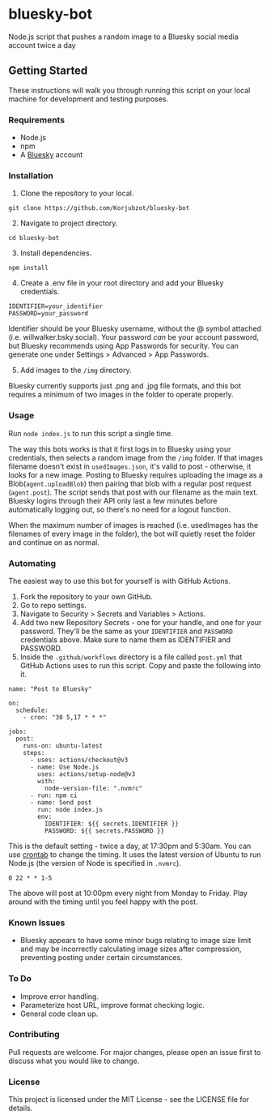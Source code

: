 # bluesky-bot
Node.js script that pushes a random image to a Bluesky social media account twice a day

## Getting Started

These instructions will walk you through running this script on your local machine for development and testing purposes.

### Requirements

- Node.js
- npm
- A [Bluesky](https://bsky.app/) account

### Installation

1. Clone the repository to your local.
```
git clone https://github.com/Korjubzot/bluesky-bot
```
2. Navigate to project directory.
```
cd bluesky-bot
```
3. Install dependencies.
```
npm install
```
4. Create a .env file in your root directory and add your Bluesky credentials.
```
IDENTIFIER=your_identifier
PASSWORD=your_password
```
Identifier should be your Bluesky username, without the @ symbol attached (i.e. willwalker.bsky.social). Your password _can_ be your account password, but Bluesky recommends using App Passwords for security. You can generate one under Settings > Advanced > App Passwords.

5. Add images to the ```/img``` directory.

Bluesky currently supports just .png and .jpg file formats, and this bot requires a minimum of two images in the folder to operate properly.

### Usage

Run ```node index.js``` to run this script a single time. 

The way this bots works is that it first logs in to Bluesky using your credentials, then selects a random image from the ```/img``` folder. If that images filename doesn't exist in ```usedImages.json```, it's valid to post - otherwise, it looks for a new image. 
Posting to Bluesky requires uploading the image as a Blob(```agent.uploadBlob```) then pairing that blob with a regular post request (```agent.post```). The script sends that post with our filename as the main text. Bluesky logins through their API only last a few minutes before automatically logging out, so there's no need for a logout function.

When the maximum number of images is reached (i.e. usedImages has the filenames of every image in the folder), the bot will quietly reset the folder and continue on as normal.

### Automating

The easiest way to use this bot for yourself is with GitHub Actions.

1. Fork the repository to your own GitHub.
2. Go to repo settings.
3. Navigate to Security > Secrets and Variables > Actions.
4. Add two new Repository Secrets - one for your handle, and one for your password. They'll be the same as your ```IDENTIFIER``` and ```PASSWORD``` credentials above. Make sure to name them as IDENTIFIER and PASSWORD.
5. Inside the ```.github/workflows``` directory is a file called ```post.yml``` that GitHub Actions uses to run this script. Copy and paste the following into it.
```
name: "Post to Bluesky"

on:
  schedule: 
    - cron: "30 5,17 * * *"

jobs:
  post:
    runs-on: ubuntu-latest
    steps:
      - uses: actions/checkout@v3
      - name: Use Node.js
        uses: actions/setup-node@v3
        with:
          node-version-file: ".nvmrc"
      - run: npm ci
      - name: Send post
        run: node index.js
        env:
          IDENTIFIER: ${{ secrets.IDENTIFIER }}
          PASSWORD: ${{ secrets.PASSWORD }}
```
This is the default setting - twice a day, at 17:30pm and 5:30am. You can use [crontab](https://crontab.guru/) to change the timing. It uses the latest version of Ubuntu to run Node.js (the version of Node is specified in ```.nvmrc```).

```
0 22 * * 1-5
```
The above will post at 10:00pm every night from Monday to Friday. Play around with the timing until you feel happy with the post.

### Known Issues

- Bluesky appears to have some minor bugs relating to image size limit and may be incorrectly calculating image sizes after compression, preventing posting under certain circumstances.

### To Do

- Improve error handling.
- Parameterize host URL, improve format checking logic.
- General code clean up.

### Contributing

Pull requests are welcome. For major changes, please open an issue first to discuss what you would like to change.

### License

This project is licensed under the MIT License - see the LICENSE file for details.
